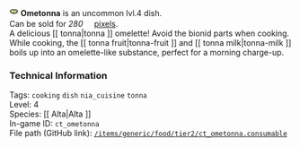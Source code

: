 ![ ](https://raw.githubusercontent.com/Ceterai/Enternia/main/items/generic/food/tier2/ct_ometonna.png) **Ometonna** is an uncommon lvl.4 dish.  
Can be sold for *280* <img src="https://starbounder.org/mediawiki/images/2/21/Pixel.png" width="12" height="16"/> [pixels](https://starbounder.org/Pixel).  
A delicious [[ tonna|tonna ]] omelette! Avoid the bionid parts when cooking.  
While cooking, the [[ tonna fruit|tonna-fruit ]] and [[ tonna milk|tonna-milk ]] boils up into an omelette-like substance, perfect for a morning charge-up.

### Technical Information

Tags: `cooking` `dish` `nia_cuisine` `tonna`  
Level: 4  
Species: [[ Alta|Alta ]]  
In-game ID: `ct_ometonna`  
File path (GitHub link): [`/items/generic/food/tier2/ct_ometonna.consumable`](https://github.com/Ceterai/Enternia/blob/main/items/generic/food/tier2/ct_ometonna.consumable)
